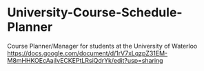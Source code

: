 # University-Course-Schedule-Planner
Course Planner/Manager for students at the University of Waterloo 
https://docs.google.com/document/d/1rV7xLqzpZ31EM-M8mHHKOEcAajIvECKEPtLRsiQdrYk/edit?usp=sharing
